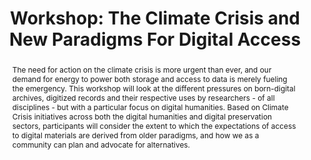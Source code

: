 ---
abstract: The need for action on the climate crisis is more urgent than ever, and
  our demand for energy to power both storage and access to data is merely fueling
  the emergency. This workshop will look at the different pressures on born-digital
  archives, digitized records and their respective uses by researchers - of all disciplines
  - but with a particular focus on digital humanities. Based on Climate Crisis initiatives
  across both the digital humanities and digital preservation sectors, participants
  will consider the extent to which the expectations of access to digital materials
  are derived from older paradigms, and how we as a community can plan and advocate
  for alternatives.
creators:
- MacGregor, Rachel
date: null
document_url: https://az659834.vo.msecnd.net/eventsairwesteuprod/production-inconference-public/f16b761ab4fe4b0bacacbd0a367035e5
grand_parent: iPRES
institutions:
- University of Warwick
keywords:
- sustainability
- access
- community
- humanities
landing_page_url: null
language: eng
layout: publication
license: CC-BY 4.0 International
notes_url: null
parent: iPRES 2022
publication_type: workshop
size: null
slides_url: null
source_name: iPRES
stream_url: null
title: 'Workshop: The Climate Crisis and New Paradigms For Digital Access'
year: 2022
---